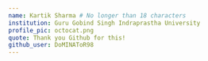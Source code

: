 ```yaml
---
name: Kartik Sharma # No longer than 18 characters
institution: Guru Gobind Singh Indraprastha University
profile_pic: octocat.png
quote: Thank you Github for this!
github_user: DoMINAToR98
---
```

